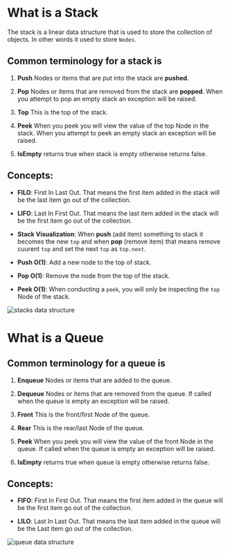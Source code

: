 # What is a Stack

The stack is a linear data structure that is used to store the collection of objects. In other words it used to store `Nodes`.

## Common terminology for a stack is

1. **Push** Nodes or items that are put into the stack are **pushed**.

2. **Pop** Nodes or items that are removed from the stack are **popped**. When you attempt to pop an empty stack an exception will be raised.

3. **Top** This is the top of the stack.

4. **Peek** When you peek you will view the value of the top Node in the stack. When you attempt to peek an empty stack an exception will be raised.

5. **IsEmpty** returns true when stack is empty otherwise returns false.

## Concepts:

* **FILO**: First In Last Out. That means the first item added in the stack will be the last item go out of the collection.

* **LIFO**: Last In First Out. That means the last item added in the stack will be the first item go out of the collection.

* **Stack Visualization**: When **push** (add item) something to stack it becomes the new `top` and when **pop** (remove item) that means remove cuurent `top` and set the next `top` as `top.next`.

* **Push O(1)**: Add a new node to the top of stack. 

* **Pop O(1)**: Remove the node from the top of the stack.

* **Peek O(1)**: When conducting a `peek`, you will only be inspecting the `top` Node of the stack.

![stacks data structure](https://static.studytonight.com/data-structures/images/stack-data-structure.png)

# What is a Queue

## Common terminology for a queue is

1. **Enqueue** Nodes or items that are added to the queue.

2. **Dequeue** Nodes or items that are removed from the queue. If called when the queue is empty an exception will be raised.

3. **Front** This is the front/first Node of the queue.

4. **Rear**  This is the rear/last Node of the queue.

5. **Peek**  When you peek you will view the value of the front Node in the queue. If called when the queue is empty an exception will be raised.

6. **IsEmpty** returns true when queue is empty otherwise returns false.

## Concepts:

* **FIFO**: First In First Out. That means the first item added in the queue  will be the first item go out of the collection.

* **LILO**: Last In Last Out. That means the last item added in the queue will be the Last item go out of the collection.

![queue data structure](https://www.tutorialandexample.com/wp-content/uploads/2020/05/Queue-in-DS-1.jpg)
